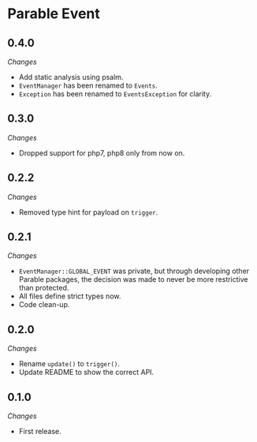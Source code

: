 # Parable Event

## 0.4.0

_Changes_
- Add static analysis using psalm.
- `EventManager` has been renamed to `Events`.
- `Exception` has been renamed to `EventsException` for clarity.

## 0.3.0

_Changes_
- Dropped support for php7, php8 only from now on.

## 0.2.2

_Changes_

- Removed type hint for payload on `trigger`.

## 0.2.1

_Changes_

- `EventManager::GLOBAL_EVENT` was private, but through developing other Parable packages, the decision was made to never be more restrictive than protected.
- All files define strict types now.
- Code clean-up.

## 0.2.0

_Changes_

- Rename `update()` to `trigger()`.
- Update README to show the correct API.

## 0.1.0

_Changes_

- First release.
